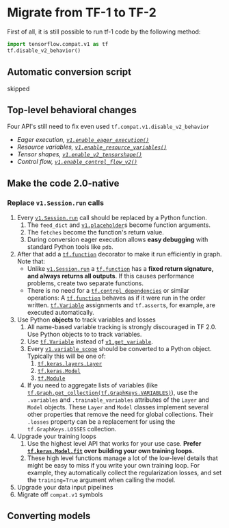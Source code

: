 # Migrate from TF-1 to TF-2

First of all, it is still possible to run tf-1 code by the following method:

```python
import tensorflow.compat.v1 as tf
tf.disable_v2_behavior()
```



## Automatic conversion script

skipped

## Top-level behavioral changes

Four API's still need to fix even used `tf.compat.v1.disable_v2_behavior`

- *Eager execution, [`v1.enable_eager_execution()`](https://www.tensorflow.org/api_docs/python/tf/compat/v1/enable_eager_execution)* 
- *Resource variables, [`v1.enable_resource_variables()`](https://www.tensorflow.org/api_docs/python/tf/compat/v1/enable_resource_variables)*
- *Tensor shapes, [`v1.enable_v2_tensorshape()`](https://www.tensorflow.org/api_docs/python/tf/compat/v1/enable_v2_tensorshape)*
- *Control flow, [`v1.enable_control_flow_v2()`](https://www.tensorflow.org/api_docs/python/tf/compat/v1/enable_control_flow_v2)*

## Make the code 2.0-native

### Replace `v1.Session.run` calls

1. Every [`v1.Session.run`](https://www.tensorflow.org/api_docs/python/tf/compat/v1/Session#run) call should be replaced by a Python function.
   1. The `feed_dict` and [`v1.placeholder`](https://www.tensorflow.org/api_docs/python/tf/compat/v1/placeholder)s become function arguments.
   2. The `fetches` become the function's return value.
   3. During conversion eager execution allows __easy debugging__ with standard Python tools like `pdb`.
2. After that add a [`tf.function`](https://www.tensorflow.org/api_docs/python/tf/function) decorator to make it run efficiently in graph. Note that:
   - Unlike [`v1.Session.run`](https://www.tensorflow.org/api_docs/python/tf/compat/v1/Session#run) a [`tf.function`](https://www.tensorflow.org/api_docs/python/tf/function) has a __fixed return signature, and always returns all outputs__. If this causes performance problems, create two separate functions.
   - There is no need for a [`tf.control_dependencies`](https://www.tensorflow.org/api_docs/python/tf/control_dependencies) or similar operations: A [`tf.function`](https://www.tensorflow.org/api_docs/python/tf/function) behaves as if it were run in the order written. [`tf.Variable`](https://www.tensorflow.org/api_docs/python/tf/Variable) assignments and `tf.assert`s, for example, are executed automatically.
3. Use Python **objects** to track variables and losses
   1. All name-based variable tracking is strongly discouraged in TF 2.0. Use Python objects to to track variables.
   2. Use [`tf.Variable`](https://www.tensorflow.org/api_docs/python/tf/Variable) instead of [`v1.get_variable`](https://www.tensorflow.org/api_docs/python/tf/compat/v1/get_variable).
   3. Every [`v1.variable_scope`](https://www.tensorflow.org/api_docs/python/tf/compat/v1/variable_scope) should be converted to a Python object. Typically this will be one of:
      1. [`tf.keras.layers.Layer`](https://www.tensorflow.org/api_docs/python/tf/keras/layers/Layer)
      2. [`tf.keras.Model`](https://www.tensorflow.org/api_docs/python/tf/keras/Model)
      3. [`tf.Module`](https://www.tensorflow.org/api_docs/python/tf/Module)
   4. If you need to aggregate lists of variables (like [`tf.Graph.get_collection(tf.GraphKeys.VARIABLES)`](https://www.tensorflow.org/api_docs/python/tf/Graph#get_collection)), use the `.variables` and `.trainable_variables` attributes of the `Layer` and `Model` objects. These `Layer` and `Model` classes implement several other properties that remove the need for global collections. Their `.losses` property can be a replacement for using the `tf.GraphKeys.LOSSES` collection.
4. Upgrade your training loops
   1. Use the highest level API that works for your use case. **Prefer [`tf.keras.Model.fit`](https://www.tensorflow.org/api_docs/python/tf/keras/Model#fit) over building your own training loops.**
   2. These high level functions manage a lot of the low-level details that might be easy to miss if you write your own training loop. For example, they automatically collect the regularization losses, and set the `training=True` argument when calling the model.
5. Upgrade your data input pipelines
6. Migrate off `compat.v1` symbols

## Converting models



 

